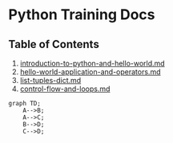# Python Training Docs

## Table of Contents

1. [introduction-to-python-and-hello-world.md](https://github.com/Sadhvik-Modak/python-training/tree/master/docs/1-introduction-to-python-and-hello-world.md)
2. [hello-world-application-and-operators.md](https://github.com/Sadhvik-Modak/python-training/tree/master/docs/2-hello-world-application-and-operators.md)
3. [list-tuples-dict.md](https://github.com/Sadhvik-Modak/python-training/tree/master/docs/3-list-tuples-dict.md)
4. [control-flow-and-loops.md](https://github.com/Sadhvik-Modak/python-training/tree/master/docs/4-control-flow-and-loops.md)

```mermaid
graph TD;
    A-->B;
    A-->C;
    B-->D;
    C-->D;
```
